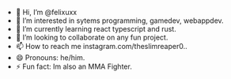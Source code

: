 - 👋 Hi, I’m @felixuxx
- 👀 I’m interested in sytems programming, gamedev, webappdev.
- 🌱 I’m currently learning react typescript and rust.
- 💞️ I’m looking to collaborate on any fun project.
- 📫 How to reach me instagram.com/theslimreaper0..
- 😄 Pronouns: he/him.
- ⚡ Fun fact: Im also an MMA Fighter.

<!---
felixuxx/felixuxx is a ✨ special ✨ repository because its `README.md` (this file) appears on your GitHub profile.
You can click the Preview link to take a look at your changes.
--->
